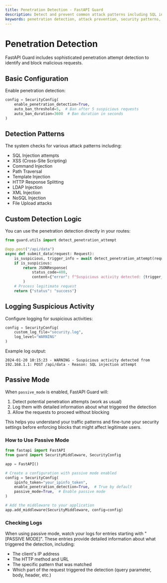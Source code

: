 ```yaml
---
title: Penetration Detection - FastAPI Guard
description: Detect and prevent common attack patterns including SQL injection, XSS, and other security threats
keywords: penetration detection, attack prevention, security patterns, threat detection
---
```


# Penetration Detection

FastAPI Guard includes sophisticated penetration attempt detection to identify and block malicious requests.

## Basic Configuration

Enable penetration detection:

```python
config = SecurityConfig(
    enable_penetration_detection=True,
    auto_ban_threshold=5,  # Ban after 5 suspicious requests
    auto_ban_duration=3600  # Ban duration in seconds
)
```

## Detection Patterns

The system checks for various attack patterns including:

- SQL Injection attempts
- XSS (Cross-Site Scripting)
- Command Injection
- Path Traversal
- Template Injection
- HTTP Response Splitting
- LDAP Injection
- XML Injection
- NoSQL Injection
- File Upload attacks

## Custom Detection Logic

You can use the penetration detection directly in your routes:

```python
from guard.utils import detect_penetration_attempt

@app.post("/api/data")
async def submit_data(request: Request):
    is_suspicious, trigger_info = await detect_penetration_attempt(request)
    if is_suspicious:
        return JSONResponse(
            status_code=400,
            content={"error": f"Suspicious activity detected: {trigger_info}"}
        )
    # Process legitimate request
    return {"status": "success"}
```

## Logging Suspicious Activity

Configure logging for suspicious activities:

```python
config = SecurityConfig(
    custom_log_file="security.log",
    log_level="WARNING"
)
```

Example log output:
```
2024-01-20 10:15:23 - WARNING - Suspicious activity detected from 192.168.1.1: POST /api/data - Reason: SQL injection attempt
```

## Passive Mode

When `passive_mode` is enabled, FastAPI Guard will:

1. Detect potential penetration attempts (work as usual)
2. Log them with detailed information about what triggered the detection
3. Allow the requests to proceed without blocking

This helps you understand your traffic patterns and fine-tune your security settings before enforcing blocks that might affect legitimate users.

### How to Use Passive Mode

```python
from fastapi import FastAPI
from guard import SecurityMiddleware, SecurityConfig

app = FastAPI()

# Create a configuration with passive mode enabled
config = SecurityConfig(
    ipinfo_token="your_ipinfo_token",
    enable_penetration_detection=True,  # True by default
    passive_mode=True,  # Enable passive mode
)

# Add the middleware to your application
app.add_middleware(SecurityMiddleware, config=config)
```

### Checking Logs

When using passive mode, watch your logs for entries starting with "[PASSIVE MODE]". These entries provide detailed information about what triggered the detection, including:

- The client's IP address
- The HTTP method and URL
- The specific pattern that was matched
- Which part of the request triggered the detection (query parameter, body, header, etc.)

